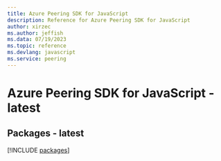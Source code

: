 ```yaml
---
title: Azure Peering SDK for JavaScript
description: Reference for Azure Peering SDK for JavaScript
author: xirzec
ms.author: jeffish
ms.data: 07/19/2023
ms.topic: reference
ms.devlang: javascript
ms.service: peering
---
```

# Azure Peering SDK for JavaScript - latest
## Packages - latest
[!INCLUDE [packages](peering-index.md)]